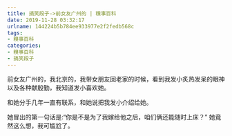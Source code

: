 ```yaml
---
title: 搞笑段子->前女友广州的 | 糗事百科
date: 2019-11-28 03:32:17
urlname: 144224b5b784ee933977e2f2fedb568c
tags: 
- 糗事百科
categories:
- 糗事百科
- 搞笑段子
---
```

前女友广州的，我北京的，我带女朋友回老家的时候，看到我发小炙热发呆的眼神以及各种献殷勤，我知道发小喜欢她。

和她分手几年一直有联系，和她说把我发小介绍给她。

她冒出的第一句话是:“你是不是为了我嫁给他之后，咱们俩还能随时上床？”  她竟然这么想，我可尴尬了。


